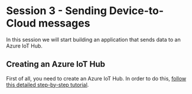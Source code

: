 Session 3 - Sending Device-to-Cloud messages
============================================

In this session we will start building an application that sends data to an Azure IoT Hub.

Creating an Azure IoT Hub
--------------------------

First of all, you need to create an Azure IoT Hub. In order to do this, [follow this detailed step-by-step tutorial](../../common/azure-iot-hub.md).

